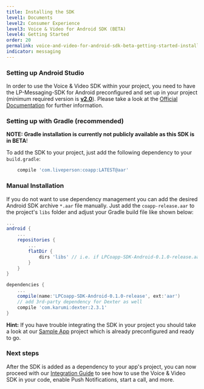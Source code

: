 ```yaml
---
title: Installing the SDK
level1: Documents
level2: Consumer Experience
level3: Voice & Video for Android SDK (BETA)
level4: Getting Started
order: 20
permalink: voice-and-video-for-android-sdk-beta-getting-started-installing-the-sdk.html
indicator: messaging
---
```


### Setting up Android Studio

In order to use the Voice & Video SDK within your project, you need to have the LP-Messaging-SDK for Android preconfigured and set up in your project (minimum required version is [**v2.0**](https://github.com/LP-Messaging/Android-Messaging-SDK/tree/v2.0.0)). Please take a look at the [Official Documentation](https://developers.liveperson.com/android-overview.html) for further information.

### Setting up with Gradle (recommended)

**NOTE: Gradle installation is currently not publicly available as this SDK is in BETA**!

To add the SDK to your project, just add the following dependency to your `build.gradle`:

```gradle
    compile 'com.liveperson:coapp:LATEST@aar'
```

### Manual Installation

If you do not want to use dependency management you can add the desired Android SDK archive `*.aar` file manually. Just add the `coapp-release.aar` to the project's `libs` folder and adjust your Gradle build file like shown below:

```gradle
...
android {
    ...
    repositories {
        ...
        flatDir {
            dirs 'libs' // i.e. if LPCoapp-SDK-Android-0.1.0-release.aar resides in <your-project>/libs
        }
    }
}

dependencies {
    ...
    compile(name:'LPCoapp-SDK-Android-0.1.0-release', ext:'aar')
    // add 3rd-party dependency for Dexter as well
    compile 'com.karumi:dexter:2.3.1'
}
```

**Hint:** If you have trouble integrating the SDK in your project you should take a look at our [Sample App](consumer-experience-voice-video-android-sample-app.html) project which is already preconfigured and ready to go.

### Next steps

After the SDK is added as a dependency to your app's project, you can now proceed with our [Integration Guide](consumer-experience-voice-video-android-integrate-the-sdk.html) to see how to use the Voice & Video SDK in your code, enable Push Notifications, start a call, and more.
